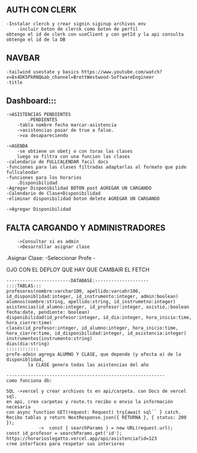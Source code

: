 

## AUTH CON CLERK
    -Instalar clerck y crear signin siginup archivos env 
        -incluir boton de clerck como boton de perfil
    obtengo el id de clerk con useClient y con getId y la api consulta obtengo el id de la DB
## NAVBAR
    -tailwind usestate y basics https://www.youtube.com/watch?v=8s4DK5PkRNQ&ab_channel=BrettWestwood-SoftwareEngineer 
    -title
## Dashboard:::

    ->ASISTENCIAS PENDIENTES
            .PENDIENTES
        -tabla nombre fecha marcar-asistencia
        ->asistencias pasar de true a false.
        ->va desapareciendo

    ->AGENDA
        -se obtiene un obetj o con toras las clases
        luego se filtra con una funcion las clases
    -calendario de FULLCALENDAR facil docs
    -funciones para las clases filtradas adaptarlas al formato que pide fullcalendar
    -funciones para los horarios
        .Disponibilidad
    -Agregar Disponibilidad BOTON post AGREGAR UN CARGANDO
    -Calendario de Clase+Disponibilidad
    -eliminar disponibilidad boton delete AGREGAR UN CARGANDO

    ->Agregar Disponibilidad


## FALTA CARGANDO Y ADMINISTRADORES
        ->Consultar si es admin
        ->Desarrollar asignar clase

.Asignar Clase:
    -Seleccionar Profe
    -













OJO CON EL DEPLOY QUE HAY QUE CAMBAIR EL FETCH


    ------------------------DATABASE:--------------------
    ::::TABLAS:::
    profesores(nombre:varchar100, apellido:varcahr100, id_disponiblidad:integer, id_instrumento:integer, admin:boolean)
    alumnos(nombre:string, apellido:string, id_instrumetno:integer)
    asistencias(id_alumno:integer, id_profesor:integer, asistió,:boolean fecha:date, pendiente: boolean)
    disponibilidad(id_profesor:integer, id_dia:integer, hora_inicio:time, hora_cierre:time)
    clases(id_profesor:integer, id_alumno:integer, hora_inicio:time, hora_cierre:time, id_disponibilidad:integer, id_asistencia:integer)
    instrumentos(instrumento:string)
    dias(dia:string)
    ::::::::::::
    profe-admin agrega ALUMNO Y CLASE, que depende (y afecta a) de la disponiblidad,
            la CLASE genera todas las asistencias del año

    -----------------------------------------------------------
    como funciona db:

    SQL ->vercel y crear archivos ts en api/carpeta. con Docs de vercel sql. 
    en api, creo carpetas y route.ts recibo o envio la información necesaria
    con async function GET(request: Request) try{await sql`` } catch. Recibo tablas y return NextResponse.json({ RETURNA }, { status: 200 }); 
                ->  const { searchParams } = new URL(request.url);
    const id_profesor = searchParams.get('id');  https://horarioslegatto.vercel.app/api/asistencia?id=123
    cree interfaces para respetar sus interiores 



